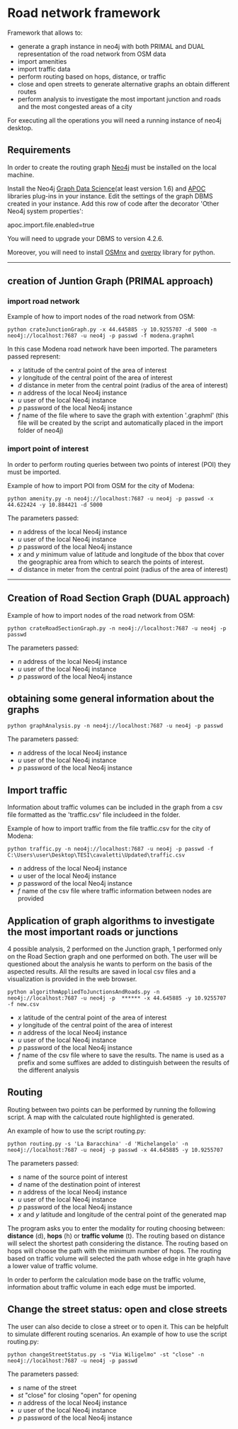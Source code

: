 # Road network framework
Framework that allows to:
- generate a graph instance in neo4j with both PRIMAL and DUAL representation of the road network from OSM data
- import amenities
- import traffic data
- perform routing based on hops, distance, or traffic
- close and open streets to generate alternative graphs an obtain different routes
- perform analysis to investigate the most important junction and roads and the most congested areas of a city

For executing all the operations you will need a running instance of neo4j desktop.

## Requirements
 
In order to create the routing graph [Neo4j][1] must be installed on the local machine.

[1]: https://neo4j.com/docs/operations-manual/current/installation/

Install the Neo4j [Graph Data Science][2](at least version 1.6) and [APOC][3] libraries plug-ins in your instance.
Edit the settings of the graph DBMS created in your instance.
Add this row of code after the decorator 'Other Neo4j system properties':

apoc.import.file.enabled=true

You will need to upgrade your DBMS to version 4.2.6.

[2]: https://neo4j.com/docs/graph-data-science/current/installation/

[3]: https://neo4j.com/labs/apoc/4.1/installation/

Moreover, you will need to install [OSMnx][4] and [overpy][5] library for python.

[4]: https://osmnx.readthedocs.io/en/stable/
[5]: https://anaconda.org/conda-forge/overpy

***

## creation of  Juntion Graph (PRIMAL approach)
### import road network
Example of how to import nodes of the road network from OSM:

````shell command
python crateJunctionGraph.py -x 44.645885 -y 10.9255707 -d 5000 -n neo4j://localhost:7687 -u neo4j -p passwd -f modena.graphml
````
In this case Modena road network have been imported. The parameters passed represent:

- _x_ latitude of the central point of the area of interest
- _y_ longitude of the central point of the area of interest
- _d_ distance in meter from the central point (radius of the area of interest)
- _n_ address of the local Neo4j instance 
- _u_ user of the local Neo4j instance
- _p_ password of the local Neo4j instance
- _f_ name of the file where to save the graph with extention '.graphml' (this file will be created by the script and automatically placed in the import folder of neo4j)

### import point of interest

In order to perform routing queries between two points of interest (POI) they must be imported.

Example of how to import POI from OSM for the city of Modena:
````shell
python amenity.py -n neo4j://localhost:7687 -u neo4j -p passwd -x 44.622424 -y 10.884421 -d 5000
````
The parameters passed:
- _n_ address of the local Neo4j instance 
- _u_ user of the local Neo4j instance
- _p_ password of the local Neo4j instance
- _x_ and _y_ minimum value of latitude and longitude of the bbox that cover the geographic area from which to search the points of interest.
- _d_ distance in meter from the central point (radius of the area of interest)
***
## Creation of Road Section Graph (DUAL approach)

Example of how to import nodes of the road network from OSM:

````shell command
python crateRoadSectionGraph.py -n neo4j://localhost:7687 -u neo4j -p passwd
````
The parameters passed:
- _n_ address of the local Neo4j instance 
- _u_ user of the local Neo4j instance
- _p_ password of the local Neo4j instance

## obtaining some general information about the graphs

````shell command
python graphAnalysis.py -n neo4j://localhost:7687 -u neo4j -p passwd
````
The parameters passed:
- _n_ address of the local Neo4j instance 
- _u_ user of the local Neo4j instance
- _p_ password of the local Neo4j instance

## Import traffic

Information about traffic volumes can be included in the graph from a csv file formatted as the 'traffic.csv' file includeed in the folder.

Example of how to import traffic from the file traffic.csv for the city of Modena:
````shell
python traffic.py -n neo4j://localhost:7687 -u neo4j -p passwd -f C:\Users\user\Desktop\TESI\cavaletti\Updated\traffic.csv
````

- _n_ address of the local Neo4j instance 
- _u_ user of the local Neo4j instance
- _p_ password of the local Neo4j instance
- _f_ name of the csv file where traffic information between nodes are provided
 
## Application of graph algorithms to investigate the most important roads or junctions

4 possible analysis, 2 performed on the Junction graph, 1 performed only on the Road Section graph and one performed on both.
The user will be questioned about the analysis he wants to perform on the basis of the aspected results.
All the results are saved in local csv files and a visualization is provided in the web browser.

````shell
python algorithmAppliedToJunctionsAndRoads.py -n neo4j://localhost:7687 -u neo4j -p  ****** -x 44.645885 -y 10.9255707 -f new.csv
````
- _x_ latitude of the central point of the area of interest
- _y_ longitude of the central point of the area of interest
- _n_ address of the local Neo4j instance 
- _u_ user of the local Neo4j instance
- _p_ password of the local Neo4j instance
- _f_ name of the csv file where to save the results. The name is used as a prefix and some 
suffixes are added to distinguish between the results of the different analysis

## Routing
Routing between two points can be performed by running the following script. A map with the calculated route highlighted is generated.

An example of how to use the script routing.py:

```` shell
python routing.py -s 'La Baracchina' -d 'Michelangelo' -n neo4j://localhost:7687 -u neo4j -p passwd -x 44.645885 -y 10.9255707
````
The parameters passed:

- _s_ name of the source point of interest
- _d_ name of the destination point of interest
- _n_ address of the local Neo4j instance 
- _u_ user of the local Neo4j instance
- _p_ password of the local Neo4j instance
- _x_ and _y_ latitude and longitude of the central point of the generated map

The program asks you to enter the modality for routing choosing between: **distance** (d), **hops** (h) or **traffic volume** (t).
The routing based on distance will select the shortest path considering the distance. The routing based on hops will choose the path with the minimum number of hops.
The routing based on traffic volume will selected the path whose edge in hte graph have a lower value of traffic volume.

In order to perform the calculation mode base on the traffic volume, information about traffic volume in each edge must be imported.

## Change the street status: open and close streets
The user can also decide to close a street or to open it. This can be helpfult to simulate different routing scenarios.
An example of how to use the script routing.py:

```` shell
python changeStreetStatus.py -s "Via Wiligelmo" -st "close" -n neo4j://localhost:7687 -u neo4j -p passwd
````
The parameters passed:

- _s_ name of the street
- _st_ "close" for closing "open" for opening
- _n_ address of the local Neo4j instance 
- _u_ user of the local Neo4j instance
- _p_ password of the local Neo4j instance

